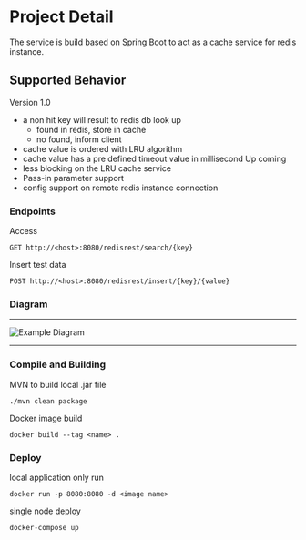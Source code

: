 # Project Detail

The service is build based on Spring Boot to act as a cache service for redis instance.

## Supported Behavior
Version 1.0
- a non hit key will result to redis db look up
  - found in redis, store in cache
  - no found, inform client
- cache value is ordered with LRU algorithm
- cache value has a pre defined timeout value in millisecond
Up coming
- less blocking on the LRU cache service
- Pass-in parameter support
- config support on remote redis instance connection

### Endpoints

Access
```
GET http://<host>:8080/redisrest/search/{key}
```
Insert test data
```
POST http://<host>:8080/redisrest/insert/{key}/{value}
```
### Diagram
---

![Example Diagram](https://yuml.me/14bede2a.png)

---

### Compile and Building

MVN to build local .jar file
```
./mvn clean package
```
Docker image build
```
docker build --tag <name> .
```

### Deploy
local application only run
```
docker run -p 8080:8080 -d <image name>
```
single node deploy
```
docker-compose up
```
